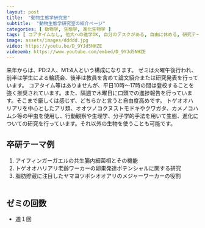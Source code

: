 ```yaml
---
layout: post
title:  "動物生態学研究室"
subtitle:  "動物生態学研究室の紹介ページ"
categories: [ 動物学, 生態学, 進化生物学 ]
tags: [ コアタイムなし, 他大への進学OK, 自分のデスクがある, 自由に休める, 研究テーマを自分で決める, イベントあり ]
image: assets/images/ddddd.jpg
video: https://youtu.be/D_9YJd5NHZE
videoemb: https://www.youtube.com/embed/D_9YJd5NHZE
---
```


来年からは、PD:2人、M1:4人という構成になります。
ゼミは火曜午後行われ、前半は学生による輪読会、後半は教員を含めて論文紹介または研究発表を行っています。
コアタイム等はありませんが、平日10時〜17時の間は登校することを強く推奨されています。また、隔週で木曜日に口頭での進捗報告を行っています。そこまで厳しくは感じず、どちらかと言うと自由度高めです。
トゲオオハリアリを中心としたアリ類、オオツノコクヌストモドキやクワガタ、カメノコハムシ等の甲虫を使用し、行動観察や生理学、分子学的手法を用いて生態、進化についての研究を行っています。それ以外の生物を使うことも可能です。

## 卒研テーマ例
1. アイフィンガーガエルの共生腸内細菌相とその機能
1. トゲオオハリアリ老齢ワーカーの卵巣発達ポテンシャルに関する研究
1. 脂肪貯蔵に注目したヤマヨツボシオオアリのメジャーワーカーの役割
<br /><br />
   
## ゼミの回数
- 週１回
<br /><br />

